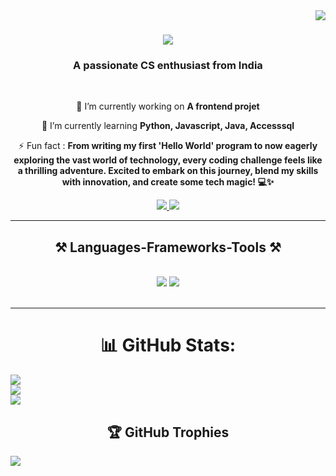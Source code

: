 <img align="right" src="https://visitor-badge.laobi.icu/badge?page_id=Titlinath.Titlinath" />
<h1 align="center">
    <img src="https://readme-typing-svg.herokuapp.com/?font=Righteous&size=35&center=true&vCenter=true&width=500&height=70&duration=4000&lines=Hi+There!+👋;+I'm+Titli+Nath!;" />
</h1>

<h3 align="center">A passionate CS enthusiast from India</h3>

<br/>

<div align="center">

🔭 I’m currently working on **A frontend projet**

🌱 I’m currently learning **Python, Javascript, Java, Accesssql**

⚡ Fun fact : **From writing my first 'Hello World' program to now eagerly exploring the vast world of technology, every coding challenge feels like a thrilling adventure. Excited to embark on this journey, blend my skills with innovation, and create some tech magic! 💻✨**

</div>

<div align="center"> 
  <a href="mailto:titlinath3@gmail.com">
    <img src="https://img.shields.io/badge/Gmail-333333?style=for-the-badge&logo=gmail&logoColor=red" />
  </a>
  <a href="https://www.linkedin.com/in/titli-nath-a976b7249?utm_source=share&utm_campaign=share_via&utm_content=profile&utm_medium=android_app" target="_blank">
    <img src="https://img.shields.io/badge/LinkedIn-0077B5?style=for-the-badge&logo=linkedin&logoColor=white" target="_blank" />
  </a>
  </div>

   <hr/>

   <h2 align="center">⚒️ Languages-Frameworks-Tools ⚒️</h2>
<br/>
<div align="center">
    <img src="https://skillicons.dev/icons?i=html,css,vscode,github,tailwind,git" />
    <img src="https://skillicons.dev/icons?i=python,javascript,firebase,c,java,linux,cpp" /><br>
</div>
<br/>
<hr/>

<div align="center">

# 📊 GitHub Stats:
  
  </div>

  ![](https://github-readme-stats.vercel.app/api?username=Titlinath&theme=dark&hide_border=false&include_all_commits=true&count_private=true)<br/>
![](https://github-readme-streak-stats.herokuapp.com/?user=Titlinath&theme=dark&hide_border=false)<br/>
![](https://github-readme-stats.vercel.app/api/top-langs/?username=Titlinath&theme=dark&hide_border=false&include_all_commits=true&count_private=true&layout=compact)
  
<div align="center">

## 🏆 GitHub Trophies

</div>

![](https://github-profile-trophy.vercel.app/?username=Titlinath&theme=radical&no-frame=false&no-bg=true&margin-w=4)

